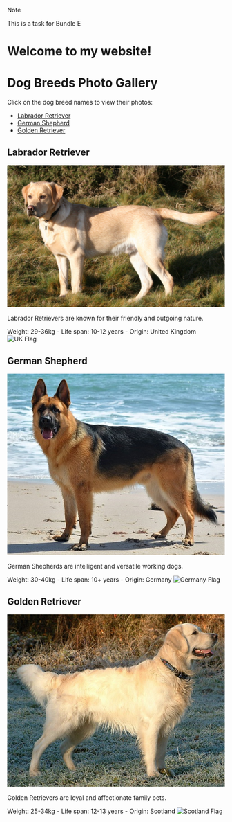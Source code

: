> [!NOTE]
> This is a task for Bundle E 

# Welcome to my website!

# Dog Breeds Photo Gallery

Click on the dog breed names to view their photos:

- [Labrador Retriever](#labrador-retriever)
- [German Shepherd](#german-shepherd)
- [Golden Retriever](#golden-retriever)

## Labrador Retriever

![Labrador Retriever](./src/photos/Labrador.jpg)

Labrador Retrievers are known for their friendly and outgoing nature.

Weight: 29-36kg
    - Life span: 10-12 years
        - Origin: United Kingdom ![UK Flag](https://upload.wikimedia.org/wikipedia/en/a/ae/Flag_of_the_United_Kingdom.svg)

## German Shepherd

![German Shepherd](./src/photos/GermanShepherd.jpg)

German Shepherds are intelligent and versatile working dogs.

Weight: 30-40kg
    - Life span: 10+ years
        - Origin: Germany ![Germany Flag](https://upload.wikimedia.org/wikipedia/en/b/ba/Flag_of_Germany.svg)

## Golden Retriever

![Golden Retriever](./src/photos/GoldenRetriever.jpg)

Golden Retrievers are loyal and affectionate family pets.

Weight: 25-34kg
    - Life span: 12-13 years
        - Origin: Scotland ![Scotland Flag](https://upload.wikimedia.org/wikipedia/commons/1/10/Flag_of_Scotland.svg)